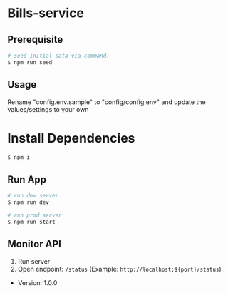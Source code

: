 # Bills-service

## Prerequisite 
```sh
# seed initial data via command: 
$ npm run seed
```


## Usage

Rename "config.env.sample" to "config/config.env" and update the values/settings to your own

# Install Dependencies
```sh
$ npm i
```

## Run App
```sh
# run dev server
$ npm run dev 

# run prod server
$ npm run start
```

## Monitor API
1. Run server
2. Open endpoint: `/status` (Example: `http://localhost:${port}/status`)

- Version: 1.0.0

